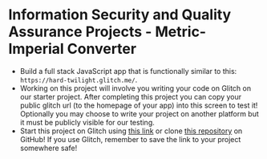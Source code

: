 # Information Security and Quality Assurance Projects - Metric-Imperial Converter

 * Build a full stack JavaScript app that is functionally similar to this: ```https://hard-twilight.glitch.me/```.
 * Working on this project will involve you writing your code on Glitch on our starter project. After completing this project you can copy your public glitch url (to the homepage of your app) into this screen to test it! Optionally you may choose to write your project on another platform but it must be publicly visible for our testing.
 * Start this project on Glitch using [this link](https://glitch.com/#!/import/github/freeCodeCamp/boilerplate-project-metricimpconverter/) or clone [this repository](https://github.com/freeCodeCamp/boilerplate-project-metricimpconverter/) on GitHub! If you use Glitch, remember to save the link to your project somewhere safe!
